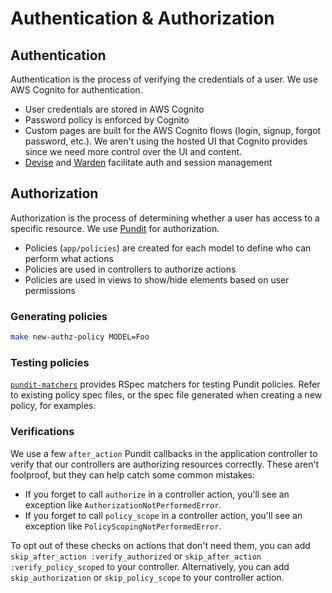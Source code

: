 # Authentication & Authorization

## Authentication

Authentication is the process of verifying the credentials of a user. We use AWS Cognito for authentication.

- User credentials are stored in AWS Cognito
- Password policy is enforced by Cognito
- Custom pages are built for the AWS Cognito flows (login, signup, forgot password, etc.). We aren't using the hosted UI that Cognito provides since we need more control over the UI and content.
- [Devise](https://www.rubydoc.info/github/heartcombo/devise/main) and [Warden](https://github.com/wardencommunity/warden) facilitate auth and session management

## Authorization

Authorization is the process of determining whether a user has access to a specific resource. We use [Pundit](https://github.com/varvet/pundit) for authorization.

- Policies (`app/policies`) are created for each model to define who can perform what actions
- Policies are used in controllers to authorize actions
- Policies are used in views to show/hide elements based on user permissions

### Generating policies

```sh
make new-authz-policy MODEL=Foo
```

### Testing policies

[`pundit-matchers`](https://github.com/pundit-community/pundit-matchers) provides RSpec matchers for testing Pundit policies. Refer to existing policy spec files, or the spec file generated when creating a new policy, for examples.

### Verifications

We use a few `after_action` Pundit callbacks in the application controller to verify that our controllers are authorizing resources correctly. These aren't foolproof, but they can help catch some common mistakes:

- If you forget to call `authorize` in a controller action, you'll see an exception like `AuthorizationNotPerformedError`.
- If you forget to call `policy_scope` in a controller action, you'll see an exception like `PolicyScopingNotPerformedError`.

To opt out of these checks on actions that don't need them, you can add `skip_after_action :verify_authorized` or `skip_after_action :verify_policy_scoped` to your controller. Alternatively, you can add `skip_authorization` or `skip_policy_scope` to your controller action.
